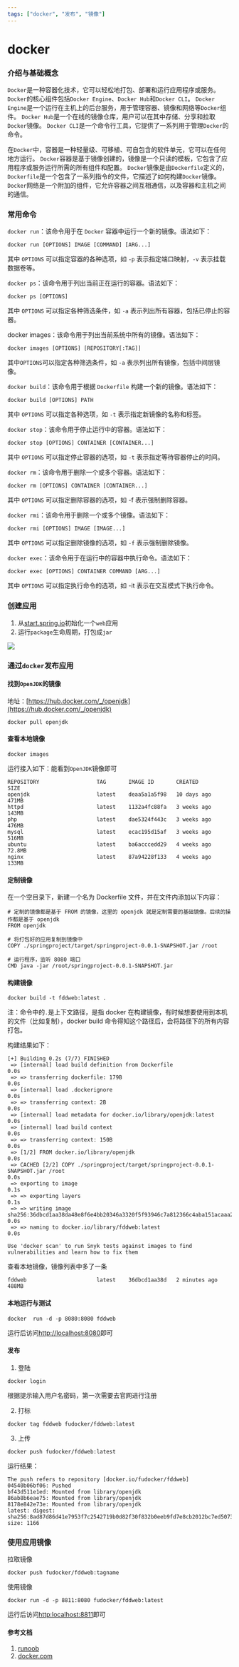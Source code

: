 ```yaml
---
tags: ["docker", "发布", "镜像"]
---
```


# docker

### 介绍与基础概念

`Docker`是一种容器化技术，它可以轻松地打包、部署和运行应用程序或服务。
`Docker`的核心组件包括`Docker Engine`、`Docker Hub`和`Docker CLI`。
`Docker Engine`是一个运行在主机上的后台服务，用于管理容器、镜像和网络等`Docker`组件。
`Docker Hub`是一个在线的镜像仓库，用户可以在其中存储、分享和拉取`Docker`镜像。
`Docker CLI`是一个命令行工具，它提供了一系列用于管理`Docker`的命令。

在`Docker`中，容器是一种轻量级、可移植、可自包含的软件单元，它可以在任何地方运行。
`Docker`容器是基于镜像创建的，镜像是一个只读的模板，它包含了应用程序或服务运行所需的所有组件和配置。
`Docker`镜像是由`Dockerfile`定义的，`Dockerfile`是一个包含了一系列指令的文件，它描述了如何构建`Docker`镜像。
`Docker`网络是一个附加的组件，它允许容器之间互相通信，以及容器和主机之间的通信。

### 常用命令

`docker run`：该命令用于在 `Docker` 容器中运行一个新的镜像。语法如下：

```shell
docker run [OPTIONS] IMAGE [COMMAND] [ARG...]
```

其中 `OPTIONS` 可以指定容器的各种选项，如 `-p` 表示指定端口映射，`-v` 表示挂载数据卷等。

`docker ps`：该命令用于列出当前正在运行的容器。语法如下：

```shell
docker ps [OPTIONS]
```

其中 `OPTIONS` 可以指定各种筛选条件，如 `-a` 表示列出所有容器，包括已停止的容器。

docker images：该命令用于列出当前系统中所有的镜像。语法如下：

```shell
docker images [OPTIONS] [REPOSITORY[:TAG]]
```

其中`OPTIONS`可以指定各种筛选条件，如 `-a` 表示列出所有镜像，包括中间层镜像。

`docker build`：该命令用于根据 `Dockerfile` 构建一个新的镜像。语法如下：

```shell
docker build [OPTIONS] PATH
```

其中 `OPTIONS` 可以指定各种选项，如 `-t` 表示指定新镜像的名称和标签。

`docker stop`：该命令用于停止运行中的容器。语法如下：

```shell
docker stop [OPTIONS] CONTAINER [CONTAINER...]
```

其中 `OPTIONS` 可以指定停止容器的选项，如 `-t` 表示指定等待容器停止的时间。

`docker rm`：该命令用于删除一个或多个容器。语法如下：

```shell
docker rm [OPTIONS] CONTAINER [CONTAINER...]
```

其中 `OPTIONS` 可以指定删除容器的选项，如 -f 表示强制删除容器。

`docker rmi`：该命令用于删除一个或多个镜像。语法如下：

```shell
docker rmi [OPTIONS] IMAGE [IMAGE...]
```

其中 `OPTIONS` 可以指定删除镜像的选项，如 `-f` 表示强制删除镜像。

`docker exec`：该命令用于在运行中的容器中执行命令。语法如下：

```shell
docker exec [OPTIONS] CONTAINER COMMAND [ARG...]
```

其中 `OPTIONS` 可以指定执行命令的选项，如 -it 表示在交互模式下执行命令。


### 创建应用
1. 从[start.spring.io](https://start.spring.io)初始化一个`web`应用
2. 运行`package`生命周期，打包成`jar`

![](https://0.z.wiki/images/20211115/1c75893dcf694b7e94bcba31ef6c9ace.png)


### 通过`docker`发布应用

#### 找到`OpenJDK`的镜像

地址：[https://hub.docker.com/_/openjdk](https://hub.docker.com/_/openjdk)

```shell
docker pull openjdk
```

#### 查看本地镜像
```shell
docker images
```

运行接入如下：能看到`OpenJDK`镜像即可

```shell
REPOSITORY                  TAG       IMAGE ID       CREATED       SIZE
openjdk                     latest    deaa5a1a5f98   10 days ago   471MB
httpd                       latest    1132a4fc88fa   3 weeks ago   143MB
php                         latest    dae5324f443c   3 weeks ago   476MB
mysql                       latest    ecac195d15af   3 weeks ago   516MB
ubuntu                      latest    ba6acccedd29   4 weeks ago   72.8MB
nginx                       latest    87a94228f133   4 weeks ago   133MB
```



#### 定制镜像

在一个空目录下，新建一个名为 Dockerfile 文件，并在文件内添加以下内容：

```shell
# 定制的镜像都是基于 FROM 的镜像，这里的 openjdk 就是定制需要的基础镜像。后续的操作都是基于 openjdk
FROM openjdk 

# 将打包好的应用复制到镜像中
COPY ./springproject/target/springproject-0.0.1-SNAPSHOT.jar /root

# 运行程序，监听 8080 端口
CMD java -jar /root/springproject-0.0.1-SNAPSHOT.jar

```

#### 构建镜像

```shell
docker build -t fddweb:latest .
```

注：命令中的`.`是上下文路径，是指 docker 在构建镜像，有时候想要使用到本机的文件（比如复制），docker build 命令得知这个路径后，会将路径下的所有内容打包。

构建结果如下：

```shell
[+] Building 0.2s (7/7) FINISHED
 => [internal] load build definition from Dockerfile                                                                                                                                                     0.0s
 => => transferring dockerfile: 179B                                                                                                                                                                     0.0s
 => [internal] load .dockerignore                                                                                                                                                                        0.0s
 => => transferring context: 2B                                                                                                                                                                          0.0s
 => [internal] load metadata for docker.io/library/openjdk:latest                                                                                                                                        0.0s
 => [internal] load build context                                                                                                                                                                        0.0s
 => => transferring context: 150B                                                                                                                                                                        0.0s
 => [1/2] FROM docker.io/library/openjdk                                                                                                                                                                 0.0s
 => CACHED [2/2] COPY ./springproject/target/springproject-0.0.1-SNAPSHOT.jar /root                                                                                                                      0.0s
 => exporting to image                                                                                                                                                                                   0.1s
 => => exporting layers                                                                                                                                                                                  0.1s
 => => writing image sha256:36dbcd1aa38da48e8f6e4bb20346a3320f5f93946c7a812366c4aba151acaaa2                                                                                                             0.0s
 => => naming to docker.io/library/fddweb:latest                                                                                                                                                         0.0s

Use 'docker scan' to run Snyk tests against images to find vulnerabilities and learn how to fix them
```

查看本地镜像，镜像列表中多了一条

```shell
fddweb                      latest    36dbcd1aa38d   2 minutes ago   488MB
```

#### 本地运行与测试

```shell
docker  run -d -p 8080:8080 fddweb
```
运行后访问[http://localhost:8080](http://localhost:8080)即可

#### 发布

1. 登陆
```shell
docker login
```

根据提示输入用户名密码，第一次需要去官网进行注册

2. 打标

```shell
docker tag fddweb fudocker/fddweb:latest
```

3. 上传
```shell
docker push fudocker/fddweb:latest
```

运行结果：
```shell
The push refers to repository [docker.io/fudocker/fddweb]
04540b06bf06: Pushed
bf43d511e1ed: Mounted from library/openjdk
86ab8b6eae75: Mounted from library/openjdk
8178e842e73e: Mounted from library/openjdk
latest: digest: sha256:8ad87d86d41e7953f7c2542719b0d82f30f832b0eeb9fd7e8cb2012bc7ed5073 size: 1166
```

### 使用应用镜像

拉取镜像
```shell
docker push fudocker/fddweb:tagname
```

使用镜像
```shell
docker run -d -p 8811:8080 fudocker/fddweb:latest
```
运行后访问[http:localhost:8811](http://localhost:8811)即可


#### 参考文档
1. [runoob](https://www.runoob.com/docker/docker-dockerfile.html)
2. [docker.com](https://docs.docker.com/get-started/)
